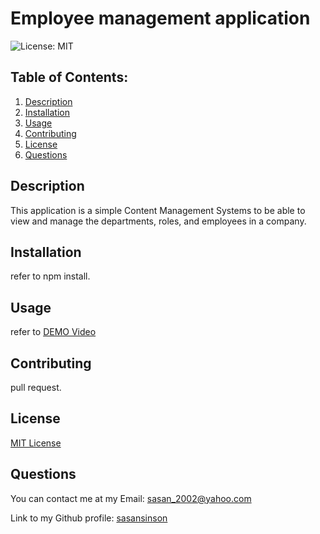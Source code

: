 # Employee management application
  ![License: MIT](https://img.shields.io/badge/License-MIT-yellow.svg)
  ## Table of Contents:
  1. [Description](#Description) 
  2. [Installation](#Installation)
  3. [Usage](#Usage)  
  4. [Contributing](#Contributing)
  6. [License](#License)
  7. [Questions](#Questions)
  
## Description
 This application is a simple Content Management Systems to be able to view and manage the departments, roles, and employees in a company. 
## Installation
refer to npm install.
## Usage
refer to [DEMO Video](https://drive.google.com/file/d/1O7nw5q8iXEyhxoF0DgN5MmF_FPsTc73B/view?usp=sharing)
## Contributing
pull request.

## License
[MIT License](https://opensource.org/licenses/MIT)
## Questions
You can contact me at my Email: sasan_2002@yahoo.com

Link to my Github profile: [sasansinson](https://github.com/sasansinson)